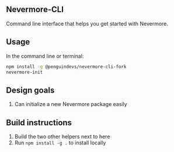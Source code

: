 ## Nevermore-CLI

Command line interface that helps you get started with Nevermore.

## Usage

In the command line or terminal:

```bash
npm install -g @penguindevs/nevermore-cli-fork
nevermore-init
```

## Design goals

1. Can initialize a new Nevermore package easily

## Build instructions

1. Build the two other helpers next to here
2. Run `npm install -g .` to install locally
